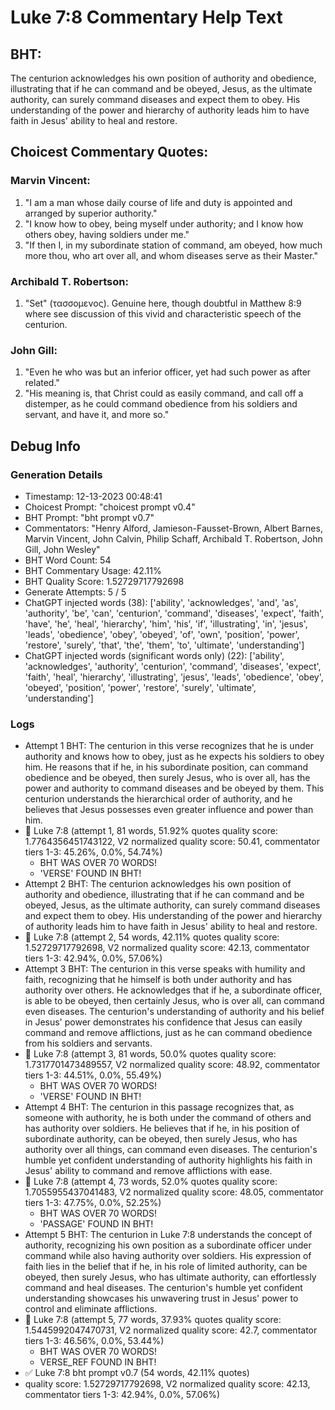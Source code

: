 # Luke 7:8 Commentary Help Text

## BHT:
The centurion acknowledges his own position of authority and obedience, illustrating that if he can command and be obeyed, Jesus, as the ultimate authority, can surely command diseases and expect them to obey. His understanding of the power and hierarchy of authority leads him to have faith in Jesus' ability to heal and restore.

## Choicest Commentary Quotes:
### Marvin Vincent:
1. "I am a man whose daily course of life and duty is appointed and arranged by superior authority." 
2. "I know how to obey, being myself under authority; and I know how others obey, having soldiers under me."
3. "If then I, in my subordinate station of command, am obeyed, how much more thou, who art over all, and whom diseases serve as their Master."

### Archibald T. Robertson:
1.  "Set" (τασσομενος). Genuine here, though doubtful in Matthew 8:9 where see discussion of this vivid and characteristic speech of the centurion. 


### John Gill:
1. "Even he who was but an inferior officer, yet had such power as after related."
2. "His meaning is, that Christ could as easily command, and call off a distemper, as he could command obedience from his soldiers and servant, and have it, and more so."


## Debug Info
### Generation Details
- Timestamp: 12-13-2023 00:48:41
- Choicest Prompt: "choicest prompt v0.4"
- BHT Prompt: "bht prompt v0.7"
- Commentators: "Henry Alford, Jamieson-Fausset-Brown, Albert Barnes, Marvin Vincent, John Calvin, Philip Schaff, Archibald T. Robertson, John Gill, John Wesley"
- BHT Word Count: 54
- BHT Commentary Usage: 42.11%
- BHT Quality Score: 1.52729717792698
- Generate Attempts: 5 / 5
- ChatGPT injected words (38):
	['ability', 'acknowledges', 'and', 'as', 'authority', 'be', 'can', 'centurion', 'command', 'diseases', 'expect', 'faith', 'have', 'he', 'heal', 'hierarchy', 'him', 'his', 'if', 'illustrating', 'in', 'jesus', 'leads', 'obedience', 'obey', 'obeyed', 'of', 'own', 'position', 'power', 'restore', 'surely', 'that', 'the', 'them', 'to', 'ultimate', 'understanding']
- ChatGPT injected words (significant words only) (22):
	['ability', 'acknowledges', 'authority', 'centurion', 'command', 'diseases', 'expect', 'faith', 'heal', 'hierarchy', 'illustrating', 'jesus', 'leads', 'obedience', 'obey', 'obeyed', 'position', 'power', 'restore', 'surely', 'ultimate', 'understanding']

### Logs
- Attempt 1 BHT: The centurion in this verse recognizes that he is under authority and knows how to obey, just as he expects his soldiers to obey him. He reasons that if he, in his subordinate position, can command obedience and be obeyed, then surely Jesus, who is over all, has the power and authority to command diseases and be obeyed by them. This centurion understands the hierarchical order of authority, and he believes that Jesus possesses even greater influence and power than him.
- 🔄 Luke 7:8 (attempt 1, 81 words, 51.92% quotes quality score: 1.7764356451743122, V2 normalized quality score: 50.41, commentator tiers 1-3: 45.26%, 0.0%, 54.74%) 
	- BHT WAS OVER 70 WORDS! 
	- 'VERSE' FOUND IN BHT!
- Attempt 2 BHT: The centurion acknowledges his own position of authority and obedience, illustrating that if he can command and be obeyed, Jesus, as the ultimate authority, can surely command diseases and expect them to obey. His understanding of the power and hierarchy of authority leads him to have faith in Jesus' ability to heal and restore.
- 🔄 Luke 7:8 (attempt 2, 54 words, 42.11% quotes quality score: 1.52729717792698, V2 normalized quality score: 42.13, commentator tiers 1-3: 42.94%, 0.0%, 57.06%)
- Attempt 3 BHT: The centurion in this verse speaks with humility and faith, recognizing that he himself is both under authority and has authority over others. He acknowledges that if he, a subordinate officer, is able to be obeyed, then certainly Jesus, who is over all, can command even diseases. The centurion's understanding of authority and his belief in Jesus' power demonstrates his confidence that Jesus can easily command and remove afflictions, just as he can command obedience from his soldiers and servants.
- 🔄 Luke 7:8 (attempt 3, 81 words, 50.0% quotes quality score: 1.7317701473489557, V2 normalized quality score: 48.92, commentator tiers 1-3: 44.51%, 0.0%, 55.49%) 
	- BHT WAS OVER 70 WORDS! 
	- 'VERSE' FOUND IN BHT!
- Attempt 4 BHT: The centurion in this passage recognizes that, as someone with authority, he is both under the command of others and has authority over soldiers. He believes that if he, in his position of subordinate authority, can be obeyed, then surely Jesus, who has authority over all things, can command even diseases. The centurion's humble yet confident understanding of authority highlights his faith in Jesus' ability to command and remove afflictions with ease.
- 🔄 Luke 7:8 (attempt 4, 73 words, 52.0% quotes quality score: 1.7055955437041483, V2 normalized quality score: 48.05, commentator tiers 1-3: 47.75%, 0.0%, 52.25%) 
	- BHT WAS OVER 70 WORDS! 
	- 'PASSAGE' FOUND IN BHT!
- Attempt 5 BHT: The centurion in Luke 7:8 understands the concept of authority, recognizing his own position as a subordinate officer under command while also having authority over soldiers. His expression of faith lies in the belief that if he, in his role of limited authority, can be obeyed, then surely Jesus, who has ultimate authority, can effortlessly command and heal diseases. The centurion's humble yet confident understanding showcases his unwavering trust in Jesus' power to control and eliminate afflictions.
- 🔄 Luke 7:8 (attempt 5, 77 words, 37.93% quotes quality score: 1.5445992047470731, V2 normalized quality score: 42.7, commentator tiers 1-3: 46.56%, 0.0%, 53.44%) 
	- BHT WAS OVER 70 WORDS! 
	- VERSE_REF FOUND IN BHT!
- ✅ Luke 7:8 bht prompt v0.7 (54 words, 42.11% quotes)
- quality score: 1.52729717792698, V2 normalized quality score: 42.13, commentator tiers 1-3: 42.94%, 0.0%, 57.06%)